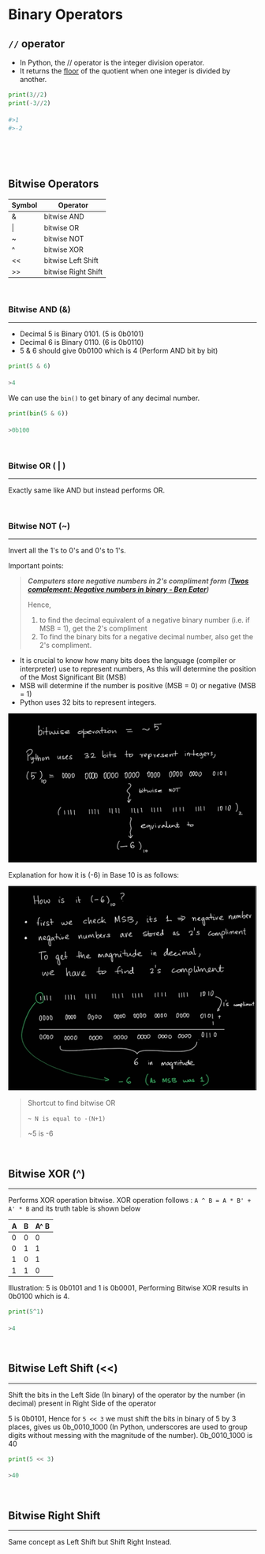 # Binary Operators


## `//` operator

- In Python, the // operator is the integer division operator. 
- It returns the [floor](python-numbers.md#mathfloor) of the quotient when one integer is divided by another.

```python
print(3//2)
print(-3//2)

#>1
#>-2
```

## 

<br/>
<br/>

## Bitwise Operators 


| Symbol | Operator |
|---|---|
| & | bitwise AND |
| \| | bitwise OR |
| ~ | bitwise NOT |
| ^ | bitwise XOR |
| << | bitwise Left Shift |
| >> | bitwise Right Shift |

<br/>

### Bitwise AND (&)
---
* Decimal 5 is Binary 0101. (5 is 0b0101)
* Decimal 6 is Binary 0110. (6 is 0b0110)
* 5 & 6 should give 0b0100 which is 4 (Perform AND bit by bit)

```python
print(5 & 6)

>4
```

We can use the `bin()` to get binary of any decimal number.
```python
print(bin(5 & 6))

>0b100
```

<br/>

### Bitwise OR ( | )
---
Exactly same like AND but instead performs OR.

<br/>

### Bitwise NOT (~)
---
Invert all the 1's to 0's and 0's to 1's.

Important points:

> ***Computers store negative numbers in 2's compliment form ([Twos complement: Negative numbers in binary - Ben Eater](https://www.youtube.com/watch?v=4qH4unVtJkE&ab_channel=BenEater))***
> 
> Hence, 
> 1. to find the decimal equivalent of a negative binary number (i.e. if MSB = 1), get the 2's compliment
> 2. To find the binary bits for a negative decimal number, also get the 2's compliment.

* It is crucial to know how many bits does the language (compiler or interpreter) use to represent numbers, As this will determine the position of the Most Significant Bit (MSB)
* MSB will determine if the number is positive (MSB = 0) or negative (MSB = 1)
* Python uses 32 bits to represent integers.

![image](../_assets/bitwise-not.jpg)

Explanation for how it is (-6) in Base 10 is as follows:

![image1](../_assets/negative-numbers.jpg)


> Shortcut to find bitwise OR
> 
> `~ N is equal to -(N+1)`
> 
> ~5 is -6

<br/>

## Bitwise XOR (^)
---
Performs XOR operation bitwise.  XOR operation follows : `A ^ B = A * B' + A' * B` and its truth table is shown below

| A    | B | A^ B |
|---|-- |---|
|0 | 0 | 0|
|0 | 1 | 1 |
| 1| 0| 1| 
|1| 1| 0|

Illustration:
5 is 0b0101 and 1 is 0b0001, Performing Bitwise XOR results in 0b0100 which is 4.

```python
print(5^1)

>4
```

<br/>

## Bitwise Left Shift (<<)
---
Shift the bits in the Left Side (In binary) of the operator by the number (in decimal) present in Right Side of the operator

5 is 0b0101, Hence for `5 << 3` we must shift the bits in binary of 5 by 3 places, gives us 0b_0010_1000 (In Python, underscores are used to group digits without messing with the magnitude of the number). 0b_0010_1000 is 40

```python
print(5 << 3)

>40
```
<br/>

## Bitwise Right Shift
---
Same concept as Left Shift but Shift Right Instead.
